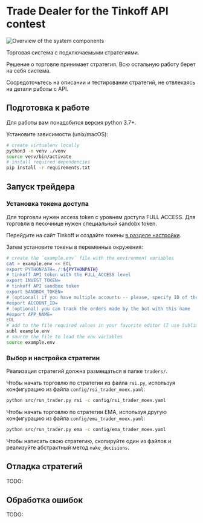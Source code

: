 # Trade Dealer for the Tinkoff API contest

![Overview of the system components](https://i.ibb.co/2d35vfQ/Untitled-Diagram-8-drawio.png)

Торговая система с подключаемыми стратегиями. 

Решение о торговле принимает стратегия. Всю остальную работу берет на себя система.

Сосредоточьтесь на описании и тестировании стратегий, не отвлекаясь на детали работы с API.

## Подготовка к работе
Для работы вам понадобится версия python 3.7+.

Установите зависимости (unix/macOS):
```bash
# create virtualenv locally
python3 -m venv ./venv
source venv/bin/activate
# install required dependencies
pip install -r requirements.txt
```

## Запуск трейдера
### Установка токена доступа
Для торговли нужен access token с уровнем доступа FULL ACCESS. Для торговли в песочнице нужен специальный sandobx token.

Перейдите на сайт Tinkoff и создайте токены [в разделе настройки](https://www.tinkoff.ru/invest/settings/).

Затем установите токены в переменные окружения:
```bash
# create the `example.env` file with the environment variables
cat > example.env << EOL
export PYTHONPATH=./:${PYTHONPATH}
# tinkoff API token with the FULL_ACCESS level
export INVEST_TOKEN=
# tinkoff API sandbox token
export SANDBOX_TOKEN=
# (optional) if you have multiple accounts -- please, specify ID of the account you want to trade on
#export ACCOUNT_ID=
# (optional) you can track the orders made by the bot with this name
#export APP_NAME=
EOL
# add to the file required values in your favorite editor (I use Sublime Text here)
subl example.env
# source the file to load the env variables
source example.env
```

### Выбор и настройка стратегии

Реализация стратегий должна размещаться в папке `traders/`.

Чтобы начать торговлю по стратегии из файла `rsi.py`, используя конфигурацию из файла `config/rsi_trader_moex.yaml`:
```bash
python src/run_trader.py rsi -c config/rsi_trader_moex.yaml
```

Чтобы начать торговлю по стратегии EMA, используя другую конфигурацию из файла `config/ema_trader_moex.yaml`:
```bash
python src/run_trader.py ema -c config/ema_trader_moex.yaml
```

Чтобы написать свою стратегию, скопируйте один из файлов и реализуйте абстрактный метод `make_decisions`. 

## Отладка стратегий

TODO:

## Обработка ошибок

TODO:
